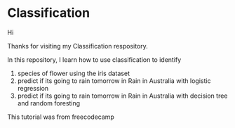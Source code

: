# Classification

Hi

Thanks for visiting my Classification respository.

In this repository, I learn how to use classification to identify 
1. species of flower using the iris dataset
2. predict if its going to rain tomorrow in Rain in Australia with logistic regression
3. predict if its going to rain tomorrow in Rain in Australia with decision tree and random foresting

This tutorial was from freecodecamp 
